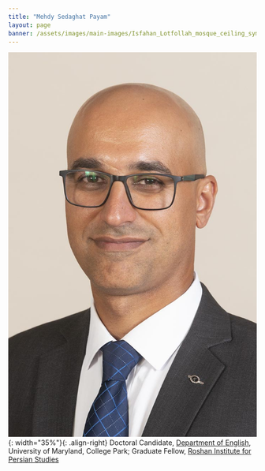 ```yaml
---
title: "Mehdy Sedaghat Payam"
layout: page
banner: /assets/images/main-images/Isfahan_Lotfollah_mosque_ceiling_symmetric_narrow_border.png
---
```


![](/assets/images/team/mehdy_headshot.jpg){: width="35%"}{: .align-right} 
Doctoral Candidate, [Department of English](https://english.umd.edu/), University of Maryland, College Park; Graduate Fellow, [Roshan Institute for Persian Studies](https://sllc.umd.edu/fields/persian)